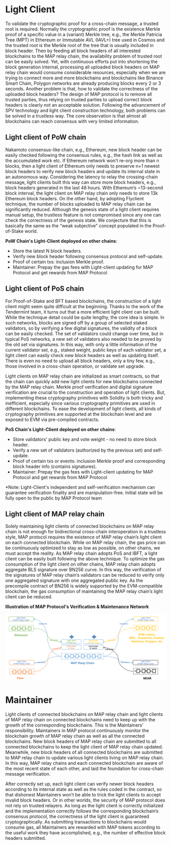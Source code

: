 
# Light Client

To validate the cryptographic proof for a cross-chain message, a trusted root is required. Normally the cryptographic proof is the existence Merkle proof of a specific value in a (variant) Merkle tree, e.g., the Merkle Patricia Tree (MPT) in Ethereum or Immutable AVL (IAVL+) tree used in Cosmos and the trusted root is the Merkle root of the tree that is usually included in block header. Then by feeding all block headers of all interested blockchains to the MAP relay chain, the availability problem of trusted root can be easily solved. Yet, with continuous efforts put into shortening the block generation internal, processing all uploaded block headers on MAP relay chain would consume considerable resources, especially when we are trying to connect more and more blockchains and blockchains like Binance Smart Chain, Polygon networks are already producing blocks every 2 or 3 seconds. Another problem is that, how to validate the correctness of the uploaded block headers? The design of MAP protocol is to remove all trusted parties, thus relying on trusted parties to upload correct block headers is clearly not an acceptable solution. Following the advancement of SPV technology and light client construction technology, both problems can be solved in a trustless way. The core observation is that almost all blockchains can reach consensus with very limited information.

## Light client of PoW chain

Nakamoto consensus-like chain, e.g.,  Ethereum, new block header can be easily checked following the consensus rules, e.g., the hash link as well as the accumulated work etc. If Ethereum network won’t re-org more than n blocks, then a light client of Ethereum only needs to preserve n+1 newest block headers to verify new block headers and update its internal state in an autonomous way. Considering the latency to relay the crossing-chain message, light clients built this way can store more block headers, e.g., block headers generated in the last 48 hours. With Ethereum’s ~13-second block interval, the light client on MAP relay chain only needs to store 13k Ethereum block headers. On the other hand, by adopting Flyclient technique, the number of blocks uploaded to MAP relay chain can be significantly reduced. Although the genesis state of a light client requires manual setup, the trustless feature is not compromised since any one can check the correctness of the genesis state. We conjecture that this is basically the same as the “weak subjective” concept populated in the Proof-of-Stake world.

**PoW Chain's Light-Client deployed on other chains**:
- Store the latest N block headers.
- Verify new block header following consensus protocol and self-update.
- Proof of certain txs: inclusion Merkle proof.
- Maintainer: Prepay the gas fees with Light-client updating for MAP Protocol and get rewards from MAP Protocol

## Light client of PoS chain

For Proof-of-Stake and BFT based blockchains, the construction of a light client might seem quite difficult at the beginning. Thanks to the work of the Tendermint team, it turns out that a more efficient light client can be built. While the technique detail could be quite lengthy, the core idea is simple. In such networks, blocks are signed off by a group of selected staked validators, so by verifying a few digital signatures, the validity of a block can be easily checked. The set of validators could change over time, but in typical PoS networks, a new set of validators also needed to be proved by the old set via signatures. In this way, with only a little information of the current validator set, e.g., staked weight, public keys of each validator set, a light client can easily check new block headers as well as updating itself. There is even no need to upload all block headers, only a tiny few, e.g., those involved in a cross-chain operation, or validate set upgrade.

Light clients on MAP relay chain are initialized as smart contracts, so that the chain can quickly add new light clients for new blockchains connected by the MAP relay chain. Merkle proof verification and digital signature verification are crucial to the construction and operation of light clients. But, implementing these cryptography primitives with Solidity is both tricky and inefficient, especially since various cryptography primitives are used in different blockchains. To ease the development of light clients, all kinds of cryptography primitives are supported at the blockchain level and are exposed to EVM via pre-compiled contracts.

**PoS Chain's Light-Client deployed on other chains**:
- Store validators' public key and vote weight - no need to store block header.
- Verify a new set of validators (authorized by the previous set) and self-update.
- Proof of certain txs or events: inclusion Merkle proof and corresponding block header info (contains signatures).
- Maintainer: Prepay the gas fees with Light-client updating for MAP Protocol and get rewards from MAP Protocol

*Note: Light-Client's independent and self-verification mechanism can guarantee verification finality and are manipulation-free. Initial state will be fully open to the public by MAP Protocol team

## Light client of MAP relay chain

Solely maintaining light clients of connected blockchains on MAP relay chain is not enough for bidirectional cross-chain interoperation in a trustless style, MAP protocol requires the existence of MAP relay chain’s light client on each connected blockchain. While on MAP relay chain, the gas price can be continuously optimized to stay as low as possible, on other chains, we must accept the reality. As MAP relay chain adopts PoS and IBFT, a light client can be easily built following the above technique. To optimize the gas consumption of the light client on other chains, MAP relay chain adopts aggregate  BLS signature over BN256 curve. In this way, the verification of the signatures of MAP relay chain’s validators can be reduced to verify only one aggregated signature with one aggregated public key. As the precompile contract of BN256 is widely supported by the EVM-compatible blockchain, the gas consumption of maintaining the MAP relay chain’s light client can be reduced.

**Illustration of MAP Protocol's Verification & Maintenance Network**

![](verify_main.png)

# Maintainer

Light clients of connected blockchains on MAP relay chain and light clients of MAP relay chain on connected blockchains need to keep up with the growth of the corresponding blockchains. This is the Maintainers’ responsibility. Maintainers in MAP protocol continuously monitor the blockchain growth of MAP relay chain as well as all the connected blockchains. New block headers of MAP relay chain are submitted to all connected blockchains to keep the light client of MAP relay chain updated. Meanwhile, new block headers of all connected blockchains are submitted to MAP relay chain to update various light clients living on MAP relay chain. In this way, MAP relay chains and each connected blockchain are aware of the most recent state of each other, and laid the foundation for cross-chain message verification.

After correctly set up, each light client can verify newer block headers according to its internal state as well as  the rules coded in the contract, so that dishonest Maintainers won’t be able to trick the light clients to accept invalid block headers. Or in other worlds, the security of MAP protocol does not rely on trusted relayers. As long as the light client is correctly initialized and the implementation correctly follows the corresponding blockchain’s consensus protocol, the correctness of the light client is guaranteed cryptographically. As submitting transactions to blockchains would consume gas, all Maintainers are rewarded with MAP tokens according to the useful work they have accomplished, e.g., the number of effective block headers submitted.
